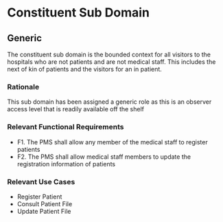 <h1>Constituent Sub Domain</h1>
<h2>Generic</h2>
<p>The constituent sub domain is the bounded context for all visitors to the hospitals who are not patients and are not 
medical staff. This includes the next of kin of patients and the visitors for an in patient.
</p>

<h3>Rationale</h3>
<p>This sub domain has been assigned a generic role as this is an observer access level that is readily available off the shelf </p>

<h3>Relevant Functional Requirements</h3>
<ul>
<li>
F1. The PMS shall allow any member of the medical staff to register patients
</li>
<li>
F2. The PMS shall allow medical staff members to update the registration information of patients
</li>
</ul>

<h3>Relevant Use Cases</h3>
<ul>
<li>
Register Patient 
</li>
<li>
Consult Patient File 
</li>
<li>
Update Patient File 
</li>
</ul>